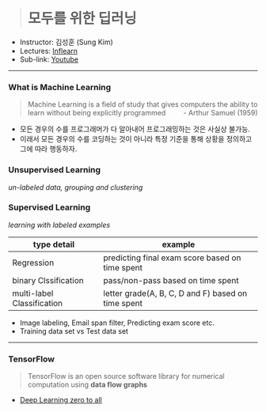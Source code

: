 > # 모두를 위한 딥러닝

- Instructor: 김성훈 (Sung Kim)
- Lectures: [Inflearn](https://www.inflearn.com/course/%EA%B8%B0%EB%B3%B8%EC%A0%81%EC%9D%B8-%EB%A8%B8%EC%8B%A0%EB%9F%AC%EB%8B%9D-%EB%94%A5%EB%9F%AC%EB%8B%9D-%EA%B0%95%EC%A2%8C#)
- Sub-link: [Youtube](https://www.youtube.com/channel/UCML9R2ol-l0Ab9OXoNnr7Lw)

---

### What is Machine Learning

> Machine Learning is a field of study that gives computers the ability to learn without being explicitly programmed<span style="float: right;">- Arthur Samuel (1959)</span>

- 모든 경우의 수를 프로그래머가 다 알아내어 프로그래밍하는 것은 사실상 불가능.
- 이래서 모든 경우의 수를 코딩하는 것이 아니라 특정 기준을 통해 상황을 정의하고 그에 따라 행동하자.

### Unsupervised Learning

_un-labeled data, grouping and clustering_

### Supervised Learning

_learning with labeled examples_

| type detail                | example                                            |
| -------------------------- | -------------------------------------------------- |
| Regression                 | predicting final exam score based on time spent    |
| binary Clssification       | pass/non-pass based on time spent                  |
| multi-label Classification | letter grade(A, B, C, D and F) based on time spent |

- Image labeling, Email span filter, Predicting exam score etc.
- Training data set vs Test data set

---

### TensorFlow

> TensorFlow is an open source software library for numerical computation using **data flow graphs**

- [Deep Learning zero to all](https://github.com/hunkim/DeepLearningZeroToAll)
